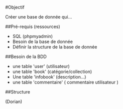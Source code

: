 #Objectif

Créer une base de donnée qui...

##Pré-requis (ressources)

  - SQL (phpmyadmin)
  - Besoin de la base de donnée
  - Définir la structure de la base de donnée

##Besoin de la BDD

  - une table 'user' (utilisateur)
  - une table 'book' (catégorie/collection)
  - Une table 'infobook' (description...)
  - une table 'commentaire' ( commentaire utilisateur )
  
##Structure

(Dorian)